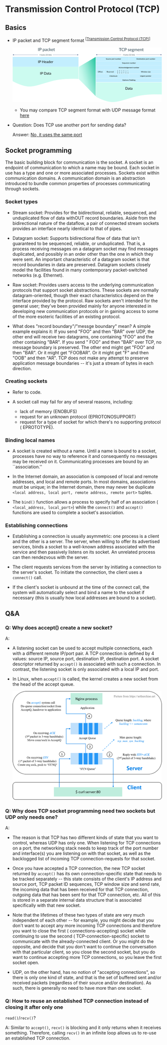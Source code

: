 # Transmission Control Protocol (TCP)

## Basics

- IP packet and TCP segment
  format <sup>[[Transmission Control Protocol (TCP)](https://www.khanacademy.org/computing/computers-and-internet/xcae6f4a7ff015e7d:the-internet/xcae6f4a7ff015e7d:transporting-packets/a/transmission-control-protocol--tcp)]</sup>

  ![](./assets/tcp-packet-format.svg "tcp-packet-format.svg")

    - You may compare TCP segment format with UDP message
      format [here](https://github.com/alex-lt-kong/network-protocols/blob/main/udp/README.md)

- Question: Does TCP use another port for sending data?

  Answer: [No, it uses the same port](https://stackoverflow.com/questions/15761776/does-tcp-use-another-port-for-sending-data)

## Socket programming

The basic building block for communication is the socket. A socket is an
endpoint of communication to which a name may be bound. Each socket in use has a
type and one or more associated processes. Sockets exist within communication
domains. A communication domain is an abstraction introduced to bundle common
properties of processes communicating through sockets.

### Socket types

* Stream socket: Provides for the bidirectional, reliable, sequenced, and
  unduplicated flow of data withOUT record boundaries. Aside from the
  bidirectional nature of the dataflow, a pair of connected stream sockets
  provides an interface nearly identical to that of pipes.
* Datagram socket: Supports bidirectional flow of data that isn't guaranteed to
  be sequenced, reliable, or unduplicated. That is, a process receiving messages
  on a datagram socket may find messages duplicated, and possibly in an order
  other than the one in which they were sent. An important characteristic of a
  datagram socket is that record boundaries in data are preserved. Datagram
  sockets closely model the facilities found in many contemporary
  packet-switched networks (e.g. Ethernet).
* Raw socket: Provides users access to the underlying communication protocols
  that support socket abstractions. These sockets are normally
  datagram-oriented, though their exact characteristics depend on the interface
  provided by the protocol. Raw sockets aren't intended for the general user;
  they've been provided mainly for anyone interested in developing new
  communication protocols or in gaining access to some of the more esoteric
  facilities of an existing protocol.

* What does "record boundary"/"messge boundary" mean? A simple example explains
  it: If you send "FOO" and then "BAR" over UDP, the other end will receive two
  datagrams, one containing "FOO" and the other containing "BAR". If you send "
  FOO" and then "BAR" over TCP, no message boundary is preserved. The other end
  might get "FOO" and then "BAR". Or it might get "FOOBAR". Or it might get "F"
  and then "OOB" and then "AR". TCP does not make any attempt to preserve
  application message boundaries -- it's just a stream of bytes in each
  direction.

### Creating sockets

* Refer to code.

* A socket call may fail for any of several reasons, including:
    * lack of memory (ENOBUFS)
    * request for an unknown protocol (EPROTONOSUPPORT)
    * request for a type of socket for which there's no supporting protocol (
      EPROTOTYPE).

### Binding local names

* A socket is created without a name. Until a name is bound to a socket,
  processes have no way to reference it and consequently no messages may be
  received on it. Communicating processes are bound by an ``association.''

* In the Internet domain, an association is composed of local and remote
  addresses, and local and remote ports. In most domains, associations must be
  unique; in the Internet domain, there may never be duplicate
  `<local address, local port, remote address, remote port>` tuples.

* The `bind()` function allows a process to specify half of an association (
  `<local_address, local_port>`) while the `connect()` and `accept()` functions
  are used to complete a socket's association.

### Establishing connections

* Establishing a connection is usually asymmetric: one process is a client and
  the other is a server. The server, when willing to offer its advertised
  services, binds a socket to a well-known address associated with the service
  and then passively listens on its socket. An unrelated process can then
  rendezvous with the server.

* The client requests services from the server by initiating a connection to the
  server's socket. To initiate the connection, the client uses a `connect()`
  call.

* If the client's socket is unbound at the time of the connect call, the system
  will automatically select and bind a name to the socket if necessary (this is
  usually how local addresses are bound to a socket).

## Q&A

### Q: Why does accept() create a new socket?

A:

- A listening socket can be used to accept multiple connections, each with a
  different remote IP/port pair. A TCP connection is defined by 4 values: source
  IP, source port, destination IP, destination port. A socket descriptor
  returned
  by `accept()` is associated with such a connection. In contrast, the listening
  socket is only associated with a local IP and port.

- In Linux, when `accept()` is called, the kernel creates a new socket from the
  head of the accept queue.

  ![](./assets/synq-acceptq.png "synq-acceptq.png")

### Q: Why does TCP socket programming need two sockets but UDP only needs one?

A:

* The reason is that TCP has two different kinds of state that you want to
  control, whereas UDP has only one. When listening for TCP connections on a
  port, the networking stack needs to keep track of the port number and
  interface(s) you are listening on with that socket, as well as the backlogged
  list of incoming TCP connection-requests for that socket.

* Once you have accepted a TCP connection, the new TCP socket returned by
  `accept()` has its own connection-specific state that needs to be tracked
  separately -- this state consists of the client's IP address and source port,
  TCP packet ID sequences, TCP window size and send rate, the incoming data that
  has been received for that TCP connection, outgoing data that has been sent
  for that TCP connection, etc. All of this is stored in a separate internal
  data structure that is associated specifically with that new socket.

* Note that the lifetimes of these two types of state are very much independent
  of each other -- for example, you might decide that you don't want to accept
  any more incoming TCP connections and therefore you want to close the first (
  connections-accepting) socket while continuing to use the second (
  TCP-connection-specific) socket to communicate with the already-connected
  client. Or you might do the opposite, and decide that you don't want to
  continue the conversation with that particular client, so you close the second
  socket, but you do want to continue accepting more TCP connections, so you
  leave the first socket open.

* UDP, on the other hand, has no notion of "accepting connections", so there is
  only one kind of state, and that is the set of buffered sent and/or received
  packets (regardless of their source and/or destination). As such, there is
  generally no need to have more than one socket.

### Q: How to reuse an established TCP connection instead of closing it after only one

`read()`/`recv()`?

A: Similar to `accept()`, `recv()` is blocking and it only returns when it
receives something. Therefore, calling `recv()`
in an infinite loop allows us to re-use an established TCP connection.